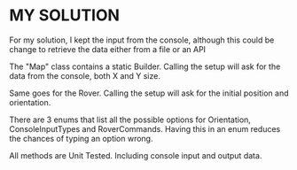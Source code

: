 # MY SOLUTION

For my solution, I kept the input from the console, although this could be change to retrieve the data either from a 
file or an API

The "Map" class contains a static Builder. Calling the setup will ask for the data from the console,
both X and Y size.

Same goes for the Rover. Calling the setup will ask for the initial position and orientation.

There are 3 enums that list all the possible options for Orientation, ConsoleInputTypes and RoverCommands.
Having this in an enum reduces the chances of typing an option wrong.

All methods are Unit Tested. Including console input and output data.

